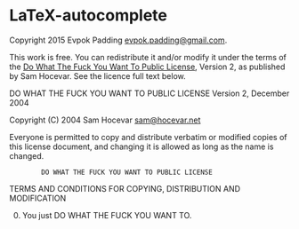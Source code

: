 LaTeX-autocomplete
==================

Copyright 2015 Evpok Padding <evpok.padding@gmail.com>.

This work is free. You can redistribute it and/or modify it under the
terms of the [Do What The Fuck You Want To Public License][1], Version 2,
as published by Sam Hocevar. See the licence full text below.
 
 
 DO WHAT THE FUCK YOU WANT TO PUBLIC LICENSE 
                    Version 2, December 2004 

 Copyright (C) 2004 Sam Hocevar <sam@hocevar.net> 

 Everyone is permitted to copy and distribute verbatim or modified 
 copies of this license document, and changing it is allowed as long 
 as the name is changed. 

            DO WHAT THE FUCK YOU WANT TO PUBLIC LICENSE 
   TERMS AND CONDITIONS FOR COPYING, DISTRIBUTION AND MODIFICATION 

  0. You just DO WHAT THE FUCK YOU WANT TO.
  
[1]: http://wtfpl.net